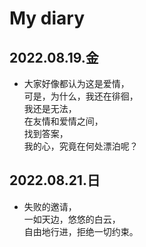 # My diary
## 2022.08.19.金
- 大家好像都认为这是爱情，  
可是，为什么，我还在徘徊，  
我还是无法，  
在友情和爱情之间，  
找到答案，  
我的心，究竟在何处漂泊呢？
## 2022.08.21.日
- 失败的邀请，  
一如天边，悠悠的白云，  
自由地行进，拒绝一切约束。

